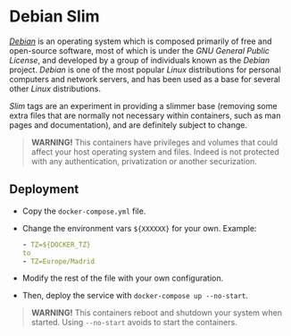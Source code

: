 # Debian Slim

[*Debian*](https://debian.org) is an operating system which is composed primarily of free and open-source software, most of which is under the *GNU General Public License*, and developed by a group of individuals known as the *Debian* project. *Debian* is one of the most popular *Linux* distributions for personal computers and network servers, and has been used as a base for several other *Linux* distributions.

*Slim* tags are an experiment in providing a slimmer base (removing some extra files that are normally not necessary within containers, such as man pages and documentation), and are definitely subject to change.

> **WARNING!** This containers have privileges and volumes that could affect your host operating system and files. Indeed is not protected with any authentication, privatization or another securization.

## Deployment

- Copy the `docker-compose.yml` file.

- Change the environment vars `${XXXXXX}` for your own. Example:

  ```yaml
  - TZ=${DOCKER_TZ}
  to
  - TZ=Europe/Madrid
  ```

- Modify the rest of the file with your own configuration.

- Then, deploy the service with `docker-compose up --no-start`.

> **WARNING!** This containers reboot and shutdown your system when started. Using `--no-start` avoids to start the containers.
